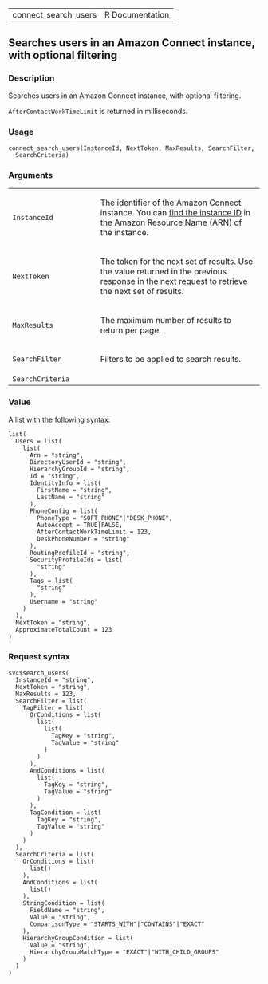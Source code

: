 <table style="width: 100%;">
<tbody>
<tr class="odd">
<td>connect_search_users</td>
<td style="text-align: right;">R Documentation</td>
</tr>
</tbody>
</table>

## Searches users in an Amazon Connect instance, with optional filtering

### Description

Searches users in an Amazon Connect instance, with optional filtering.

`AfterContactWorkTimeLimit` is returned in milliseconds.

### Usage

    connect_search_users(InstanceId, NextToken, MaxResults, SearchFilter,
      SearchCriteria)

### Arguments

<table>
<colgroup>
<col style="width: 35%" />
<col style="width: 65%" />
</colgroup>
<tbody>
<tr class="odd">
<td><code id="connect_search_users_:_InstanceId">InstanceId</code></td>
<td><p>The identifier of the Amazon Connect instance. You can <a
href="https://docs.aws.amazon.com/connect/latest/adminguide/find-instance-arn.html">find
the instance ID</a> in the Amazon Resource Name (ARN) of the
instance.</p></td>
</tr>
<tr class="even">
<td><code id="connect_search_users_:_NextToken">NextToken</code></td>
<td><p>The token for the next set of results. Use the value returned in
the previous response in the next request to retrieve the next set of
results.</p></td>
</tr>
<tr class="odd">
<td><code id="connect_search_users_:_MaxResults">MaxResults</code></td>
<td><p>The maximum number of results to return per page.</p></td>
</tr>
<tr class="even">
<td><code
id="connect_search_users_:_SearchFilter">SearchFilter</code></td>
<td><p>Filters to be applied to search results.</p></td>
</tr>
<tr class="odd">
<td><code
id="connect_search_users_:_SearchCriteria">SearchCriteria</code></td>
<td></td>
</tr>
</tbody>
</table>

### Value

A list with the following syntax:

    list(
      Users = list(
        list(
          Arn = "string",
          DirectoryUserId = "string",
          HierarchyGroupId = "string",
          Id = "string",
          IdentityInfo = list(
            FirstName = "string",
            LastName = "string"
          ),
          PhoneConfig = list(
            PhoneType = "SOFT_PHONE"|"DESK_PHONE",
            AutoAccept = TRUE|FALSE,
            AfterContactWorkTimeLimit = 123,
            DeskPhoneNumber = "string"
          ),
          RoutingProfileId = "string",
          SecurityProfileIds = list(
            "string"
          ),
          Tags = list(
            "string"
          ),
          Username = "string"
        )
      ),
      NextToken = "string",
      ApproximateTotalCount = 123
    )

### Request syntax

    svc$search_users(
      InstanceId = "string",
      NextToken = "string",
      MaxResults = 123,
      SearchFilter = list(
        TagFilter = list(
          OrConditions = list(
            list(
              list(
                TagKey = "string",
                TagValue = "string"
              )
            )
          ),
          AndConditions = list(
            list(
              TagKey = "string",
              TagValue = "string"
            )
          ),
          TagCondition = list(
            TagKey = "string",
            TagValue = "string"
          )
        )
      ),
      SearchCriteria = list(
        OrConditions = list(
          list()
        ),
        AndConditions = list(
          list()
        ),
        StringCondition = list(
          FieldName = "string",
          Value = "string",
          ComparisonType = "STARTS_WITH"|"CONTAINS"|"EXACT"
        ),
        HierarchyGroupCondition = list(
          Value = "string",
          HierarchyGroupMatchType = "EXACT"|"WITH_CHILD_GROUPS"
        )
      )
    )
